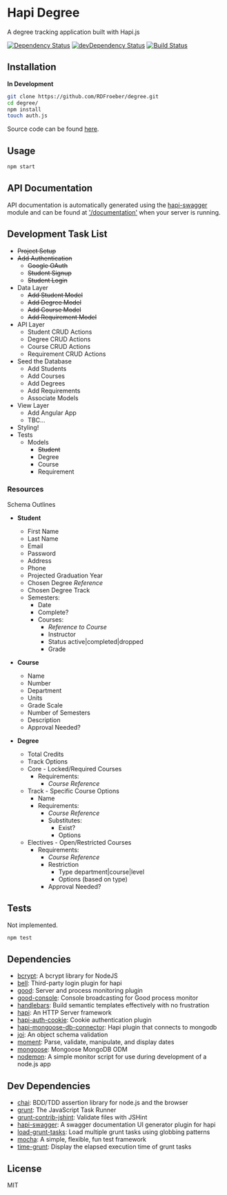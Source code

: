# Hapi Degree

A degree tracking application built with Hapi.js

[![Dependency Status](https://david-dm.org/RDFroeber/degree.svg)](https://david-dm.org/RDFroeber/degree)
[![devDependency Status](https://david-dm.org/RDFroeber/degree/dev-status.svg?theme=shields.io)](https://david-dm.org/RDFroeber/degree#info=devDependencies)
[![Build Status](https://travis-ci.org/RDFroeber/degree.svg?branch=master)](https://travis-ci.org/RDFroeber/degree)

## Installation

**In Development**

```sh
git clone https://github.com/RDFroeber/degree.git
cd degree/
npm install
touch auth.js
```

Source code can be found [here](https://github.com/RDFroeber/degree).

## Usage

```bash
npm start
```

## API Documentation

API documentation is automatically generated using the [hapi-swagger](https://www.npmjs.com/package/hapi-swagger) module and can be found at ['/documentation'](http://localhost:8080/documentation) when your server is running.

## Development Task List

* ~~Project Setup~~
* ~~Add Authentication~~
  * ~~Google OAuth~~
  * ~~Student Signup~~
  * ~~Student Login~~
* Data Layer
  * ~~Add Student Model~~
  * ~~Add Degree Model~~
  * ~~Add Course Model~~
  * ~~Add Requirement Model~~
* API Layer
  * Student CRUD Actions
  * Degree CRUD Actions
  * Course CRUD Actions
  * Requirement CRUD Actions
* Seed the Database
  * Add Students
  * Add Courses
  * Add Degrees
  * Add Requirements
  * Associate Models
* View Layer
  * Add Angular App
  * TBC...
* Styling!
* Tests
  * Models
    * ~~Student~~
    * Degree 
    * Course
    * Requirement 

### Resources

Schema Outlines

* **Student**
  * First Name
  * Last Name
  * Email
  * Password
  * Address
  * Phone
  * Projected Graduation Year
  * Chosen Degree *Reference*
  * Chosen Degree Track
  * Semesters:
    * Date
    * Complete?
    * Courses:
      * *Reference to Course*
      * Instructor
      * Status active|completed|dropped
      * Grade

* **Course**
  * Name
  * Number
  * Department
  * Units
  * Grade Scale
  * Number of Semesters
  * Description
  * Approval Needed?

* **Degree**
  * Total Credits
  * Track Options
  * Core - Locked/Required Courses
    * Requirements:
      * *Course Reference*
  * Track - Specific Course Options
    * Name
    * Requirements:
      * *Course Reference*
      * Substitutes: 
        * Exist?
        * Options
  * Electives - Open/Restricted Courses
    * Requirements:
      * *Course Reference*
      * Restriction
        * Type department|course|level
        * Options (based on type)
      * Approval Needed?

## Tests

Not implemented.

```sh
npm test
```

## Dependencies

- [bcrypt](https://github.com/ncb000gt/node.bcrypt.js): A bcrypt library for NodeJS
- [bell](https://github.com/hapijs/bell): Third-party login plugin for hapi
- [good](https://github.com/hapijs/good): Server and process monitoring plugin
- [good-console](https://github.com/hapijs/good-console): Console broadcasting for Good process monitor
- [handlebars](https://github.com/wycats/handlebars.js): Build semantic templates effectively with no frustration
- [hapi](https://github.com/hapijs/hapi): An HTTP Server framework 
- [hapi-auth-cookie](https://github.com/hapijs/hapi-auth-cookie): Cookie authentication plugin
- [hapi-mongoose-db-connector](https://github.com/codedoctor/hapi-mongoose-db-connector): Hapi plugin that connects to mongodb
- [joi](https://github.com/hapijs/joi): An object schema validation
- [moment](https://github.com/moment/moment): Parse, validate, manipulate, and display dates
- [mongoose](https://github.com/LearnBoost/mongoose): Mongoose MongoDB ODM
- [nodemon](https://github.com/remy/nodemon): A simple monitor script for use during development of a node.js app

## Dev Dependencies

- [chai](https://github.com/chaijs/chai): BDD/TDD assertion library for node.js and the browser
- [grunt](https://github.com/gruntjs/grunt): The JavaScript Task Runner
- [grunt-contrib-jshint](https://github.com/gruntjs/grunt-contrib-jshint): Validate files with JSHint
- [hapi-swagger](https://github.com/glennjones/hapi-swagger): A swagger documentation UI generator plugin for hapi
- [load-grunt-tasks](https://github.com/sindresorhus/load-grunt-tasks): Load multiple grunt tasks using globbing patterns
- [mocha](https://github.com/mochajs/mocha): A simple, flexible, fun test framework
- [time-grunt](https://github.com/sindresorhus/time-grunt): Display the elapsed execution time of grunt tasks

## License

MIT
